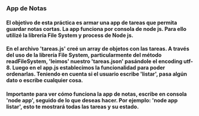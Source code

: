 ### App de Notas
#### El objetivo de esta práctica es armar una app de tareas que permita guardar notas cortas. La app funciona por consola de node js. Para ello utilizé la librería File System y process de Node js.
#### En el archivo 'tareas.js' creé un array de objetos con las tareas. A través del uso de la librería File System, particularmente del método readFileSystem, 'leimos' nuestro 'tareas.json' pasándole el encoding utf-8. Luego en el app.js establecimos la funcionalidad para poder ordenarlas. Teniendo en cuenta si el usuario escribe 'listar', pasa algún dato o escribe cualquier cosa.
#### Importante para ver cómo funciona la app de notas, escribe en consola 'node app', seguido de lo que deseas hacer. Por ejemplo: 'node app listar', esto te mostrará todas las tareas y su estado.